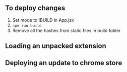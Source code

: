 ## To deploy changes

1. Set mode to !BUILD in App.jsx
2. `npm run build`
3. Remove all the hashes from static files in build folder

## Loading an unpacked extension
## Deploying an update to chrome store